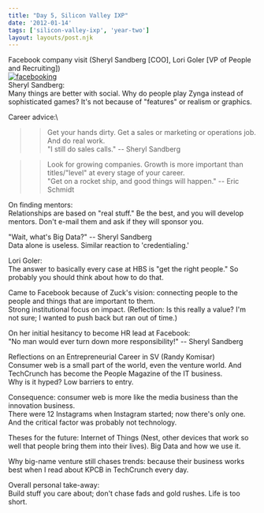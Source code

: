 ```yaml
---
title: "Day 5, Silicon Valley IXP"
date: '2012-01-14'
tags: ['silicon-valley-ixp', 'year-two']
layout: layouts/post.njk
---
```


Facebook company visit (Sheryl Sandberg [COO], Lori Goler [VP of People and Recruiting])\
[![](../../img/IMG_0553-224x300.jpg "facebooking")](../../img/IMG_0553.jpg)\
Sheryl Sandberg:\
Many things are better with social. Why do people play Zynga instead of sophisticated games? It's not because of "features" or realism or graphics.

Career advice:\
>> Get your hands dirty. Get a sales or marketing or operations job. And do real work.\
"I still do sales calls." -- Sheryl Sandberg

>> Look for growing companies. Growth is more important than titles/"level" at every stage of your career.\
"Get on a rocket ship, and good things will happen." -- Eric Schmidt

On finding mentors:\
Relationships are based on "real stuff." Be the best, and you will develop mentors. Don't e-mail them and ask if they will sponsor you.

"Wait, what's Big Data?" -- Sheryl Sandberg\
Data alone is useless. Similar reaction to 'credentialing.'

Lori Goler:\
The answer to basically every case at HBS is "get the right people." So probably you should think about how to do that.

Came to Facebook because of Zuck's vision: connecting people to the people and things that are important to them.\
Strong institutional focus on impact. (Reflection: Is this really a value? I'm not sure; I wanted to push back but ran out of time.)

On her initial hesitancy to become HR lead at Facebook:\
"No man would ever turn down more responsibility!" -- Sheryl Sandberg

Reflections on an Entrepreneurial Career in SV (Randy Komisar)\
Consumer web is a small part of the world, even the venture world. And TechCrunch has become the People Magazine of the IT business.\
Why is it hyped? Low barriers to entry.

Consequence: consumer web is more like the media business than the innovation business.\
There were 12 Instagrams when Instagram started; now there's only one. And the critical factor was probably not technology.

Theses for the future: Internet of Things (Nest, other devices that work so well that people bring them into their lives). Big Data and how we use it.

Why big-name venture still chases trends: because their business works best when I read about KPCB in TechCrunch every day.

Overall personal take-away:\
Build stuff you care about; don't chase fads and gold rushes. Life is too short.
